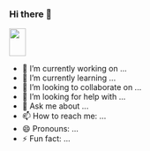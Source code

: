 ### Hi there 👋

<img src="https://i.pinimg.com/originals/4e/8f/db/4e8fdb8a75a0be6a2de0a6bb71329b3e.gif" width="30px" height="50px">

- 🔭 I’m currently working on ...
- 🌱 I’m currently learning ...
- 👯 I’m looking to collaborate on ...
- 🤔 I’m looking for help with ...
- 💬 Ask me about ...
- 📫 How to reach me: ...
- 😄 Pronouns: ...
- ⚡ Fun fact: ...

